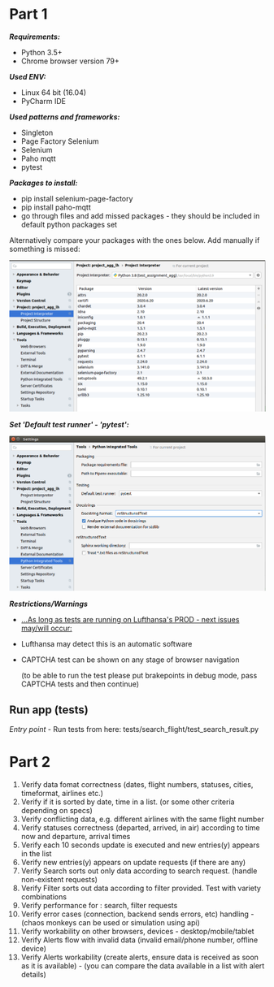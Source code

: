 # Part 1

***Requirements:***
 - Python 3.5+
 - Chrome browser version 79+

***Used ENV:***
 - Linux 64 bit (16.04)
 - PyCharm IDE
 
***Used patterns and frameworks:***
 - Singleton
 - Page Factory Selenium
 - Selenium
 - Paho mqtt
 - pytest
 
***Packages to install:***
 - pip install selenium-page-factory
 - pip install paho-mqtt
 - go through files and add missed packages - they should be included in default python packages set
 

  Alternatively compare your packages with the ones below. Add manually if something is missed:

![alt text](https://github.com/DmytroIarovyi/Misc/blob/main/Screenshot%20from%202020-10-14%2015-23-43.png)




***Set 'Default test runner' - 'pytest':***

![alt text](https://github.com/DmytroIarovyi/Misc/blob/main/Screenshot%20from%202020-10-14%2015-20-33.png)


***Restrictions/Warnings***
 * <ins>...As long as tests are running on Lufthansa's PROD - next issues may/will occur:</ins>
 - Lufthansa may detect this is an automatic software
 - CAPTCHA test can be shown on any stage of browser navigation
 
 
   (to be able to run the test please put brakepoints in debug mode, pass CAPTCHA tests and then continue)



## Run app (tests)
*Entry point* - Run tests from here:  tests/search_flight/test_search_result.py

 
 
 # Part 2
 
 1. Verify data fomat correctness (dates, flight numbers, statuses, cities, timeformat, airlines etc.)
 2. Verify if it is sorted by date, time in a list. (or some other criteria depending on specs)
 3. Verify conflicting data, e.g. different airlines with the same flight number
 4. Verify statuses correctness (departed, arrived, in air) according to time now and departure, arrival times
 5. Verify each 10 seconds update is executed and new entries(y) appears in the list
 6. Verify new entries(y) appears on update requests (if there are any)
 7. Verify Search sorts out only data according to search request. (handle non-existent requests)
 8. Verify Filter sorts out data according to filter provided. Test with variety combinations
 9. Verify performance for : search, filter requests
 10. Verify error cases (connection, backend sends errors, etc) handling - (chaos monkeys can be used or simulation using api)
 11. Verify workability on other browsers, devices - desktop/mobile/tablet
 12. Verify Alerts flow with invalid data (invalid email/phone number, offline device)
 13. Verify Alerts workability (create alerts, ensure data is received as soon as it is available) - (you can compare the data available in a list with alert details)
